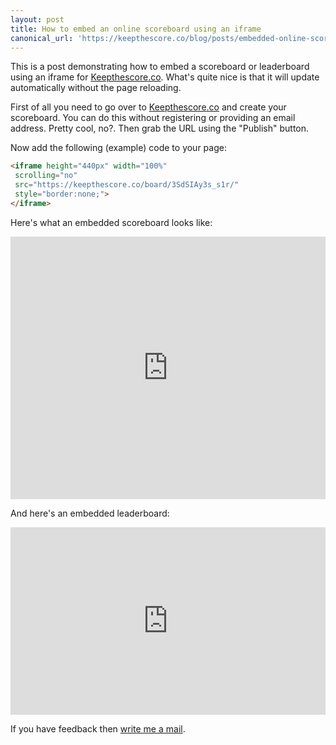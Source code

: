 ```yaml
---
layout: post
title: How to embed an online scoreboard using an iframe
canonical_url: 'https://keepthescore.co/blog/posts/embedded-online-scoreboard/'
---
```


This is a post demonstrating how to embed a scoreboard or leaderboard using an iframe for [Keepthescore.co](https://keepthescore.co). What's quite nice is that it will update automatically without the page reloading.

First of all you need to go over to [Keepthescore.co](https://keepthescore.co) and create your scoreboard. You can do this without registering or providing an email address. Pretty cool, no?. Then grab the URL using the "Publish" button.

Now add the following (example) code to your page:

```html
<iframe height="440px" width="100%"
 scrolling="no"
 src="https://keepthescore.co/board/3SdSIAy3s_s1r/"
 style="border:none;">
</iframe>
```


Here's what an embedded scoreboard looks like:

<iframe height="420px" width="100%"
 scrolling="no"
src="https://keepthescore.co/board/3SdSIAy3s_s1r/"
style="border:none;">
</iframe>

And here's an embedded leaderboard:

<iframe height="300px" width="100%"
 scrolling="no"
src="https://keepthescore.co/view/3SdSIAy3s_s1r/"
style="border:none;">
</iframe>

If you have feedback then <a href="mailto:caspar.wrede@gmail.com">write me a mail</a>.
